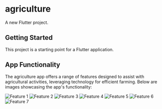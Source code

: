 # agriculture

A new Flutter project.

## Getting Started

This project is a starting point for a Flutter application.

## App Functionality

The agriculture app offers a range of features designed to assist with agricultural activities, leveraging technology for efficient farming. Below are images showcasing the app's functionality:

![Feature 1](assets/readme_images/image1.jpg)
![Feature 2](assets/readme_images/image2.jpg)
![Feature 3](assets/readme_images/image3.jpg)
![Feature 4](assets/readme_images/image4.jpg)
![Feature 5](assets/readme_images/image5.jpg)
![Feature 6](assets/readme_images/image6.jpg)
![Feature 7](assets/readme_images/image7.jpg)

